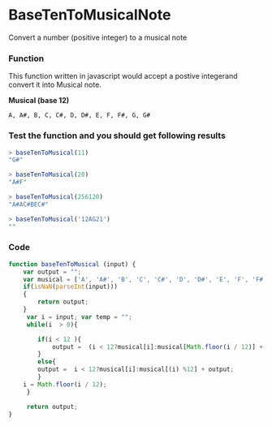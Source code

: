 # BaseTenToMusicalNote
Convert a number (positive integer) to a musical note

### Function
This function written in javascript would accept a postive integerand convert it into Musical note.

**Musical (base 12)**
```
A, A#, B, C, C#, D, D#, E, F, F#, G, G#
```

### Test the function and you should get following results

```javascript
> baseTenToMusical(11)
"G#"

> baseTenToMusical(20)
"A#F"

> baseTenToMusical(256120)
"A#AC#BEC#"

> baseTenToMusical('12AG21')
""
```

### Code
```javascript
function baseTenToMusical (input) {
    var output = "";
    var musical = ['A', 'A#', 'B', 'C', 'C#', 'D', 'D#', 'E', 'F', 'F#', 'G', 'G#'];
    if(isNaN(parseInt(input)))
    {
        return output;
    }
     var i = input; var temp = "";	
     while(i  > 0){

       	if(i < 12 ){
            output =  (i < 12?musical[i]:musical[Math.floor(i / 12)] + musical[(i) %12]) + output;
        }
        else{ 
	    output =  i < 12?musical[i]:musical[(i) %12] + output;
        } 
	i = Math.floor(i / 12);
     }

     return output;
}

```
